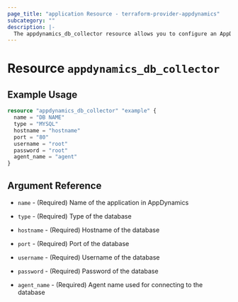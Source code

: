 ```yaml
---
page_title: "application Resource - terraform-provider-appdynamics"
subcategory: ""
description: |-
  The appdynamics_db_collector resource allows you to configure an AppDynamics application.
---
```


# Resource `appdynamics_db_collector`

## Example Usage

```terraform
resource "appdynamics_db_collector" "example" {
  name = "DB NAME"
  type = "MYSQL"
  hostname = "hostname"
  port = "80"
  username = "root"
  password = "root"
  agent_name = "agent"
}
```

## Argument Reference

- `name` - (Required) Name of the application in AppDynamics

- `type` - (Required) Type of the database

- `hostname` - (Required) Hostname of the database

- `port` - (Required) Port of the database

- `username` - (Required) Username of the database

- `password` - (Required) Password of the database

- `agent_name` - (Required) Agent name used for connecting to the database
